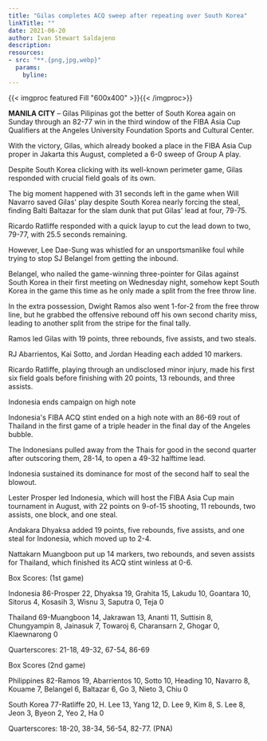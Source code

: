 ```yaml
---
title: "Gilas completes ACQ sweep after repeating over South Korea"
linkTitle: ""
date: 2021-06-20
author: Ivan Stewart Saldajeno
description:
resources:
- src: "**.{png,jpg,webp}"
  params:
    byline: 
---
```

{{< imgproc featured Fill "600x400" >}}{{< /imgproc>}}

**MANILA CITY** –  Gilas Pilipinas got the better of South Korea again on Sunday through an 82-77 win in the third window of the FIBA Asia Cup Qualifiers at the Angeles University Foundation Sports and Cultural Center.

With the victory, Gilas, which already booked a place in the FIBA Asia Cup proper in Jakarta this August, completed a 6-0 sweep of Group A play.

Despite South Korea clicking with its well-known perimeter game, Gilas responded with crucial field goals of its own.

The big moment happened with 31 seconds left in the game when Will Navarro saved Gilas' play despite South Korea nearly forcing the steal, finding Balti Baltazar for the slam dunk that put Gilas' lead at four, 79-75.

Ricardo Ratliffe responded with a quick layup to cut the lead down to two, 79-77, with 25.5 seconds remaining.

However, Lee Dae-Sung was whistled for an unsportsmanlike foul while trying to stop SJ Belangel from getting the inbound.

Belangel, who nailed the game-winning three-pointer for Gilas against South Korea in their first meeting on Wednesday night, somehow kept South Korea in the game this time as he only made a split from the free throw line.

In the extra possession, Dwight Ramos also went 1-for-2 from the free throw line, but he grabbed the offensive rebound off his own second charity miss, leading to another split from the stripe for the final tally.

Ramos led Gilas with 19 points, three rebounds, five assists, and two steals.

RJ Abarrientos, Kai Sotto, and Jordan Heading each added 10 markers.

Ricardo Ratliffe, playing through an undisclosed minor injury, made his first six field goals before finishing with 20 points, 13 rebounds, and three assists.

Indonesia ends campaign on high note

Indonesia's FIBA ACQ stint ended on a high note with an 86-69 rout of Thailand in the first game of a triple header in the final day of the Angeles bubble.

The Indonesians pulled away from the Thais for good in the second quarter after outscoring them, 28-14, to open a 49-32 halftime lead.

Indonesia sustained its dominance for most of the second half to seal the blowout.

Lester Prosper led Indonesia, which will host the FIBA Asia Cup main tournament in August, with 22 points on 9-of-15 shooting, 11 rebounds, two assists, one block, and one steal.

Andakara Dhyaksa added 19 points, five rebounds, five assists, and one steal for Indonesia, which moved up to 2-4.

Nattakarn Muangboon put up 14 markers, two rebounds, and seven assists for Thailand, which finished its ACQ stint winless at 0-6.

Box Scores: (1st game)

Indonesia 86-Prosper 22, Dhyaksa 19, Grahita 15, Lakudu 10, Goantara 10, Sitorus 4, Kosasih 3, Wisnu 3, Saputra 0, Teja 0

Thailand 69-Muangboon 14, Jakrawan 13, Ananti 11, Suttisin 8, Chungyampin 8, Jainasuk 7, Towaroj 6, Charansarn 2, Ghogar 0, Klaewnarong 0

Quarterscores: 21-18, 49-32, 67-54, 86-69

Box Scores (2nd game)

Philippines 82-Ramos 19, Abarrientos 10, Sotto 10, Heading 10, Navarro 8, Kouame 7, Belangel 6, Baltazar 6, Go 3, Nieto 3, Chiu 0

South Korea 77-Ratliffe 20, H. Lee 13, Yang 12, D. Lee 9, Kim 8, S. Lee 8, Jeon 3, Byeon 2, Yeo 2, Ha 0

Quarterscores: 18-20, 38-34, 56-54, 82-77. (PNA)